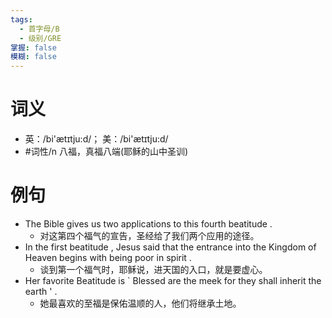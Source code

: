 ```yaml
---
tags:
  - 首字母/B
  - 级别/GRE
掌握: false
模糊: false
---
```

# 词义
- 英：/bi'ætɪtju:d/； 美：/bi'ætɪtju:d/
- #词性/n  八福，真福八端(耶稣的山中圣训)
# 例句
- The Bible gives us two applications to this fourth beatitude .
	- 对这第四个福气的宣告，圣经给了我们两个应用的途径。
- In the first beatitude , Jesus said that the entrance into the Kingdom of Heaven begins with being poor in spirit .
	- 谈到第一个福气时，耶稣说，进天国的入口，就是要虚心。
- Her favorite Beatitude is ` Blessed are the meek for they shall inherit the earth ' .
	- 她最喜欢的至福是保佑温顺的人，他们将继承土地。
